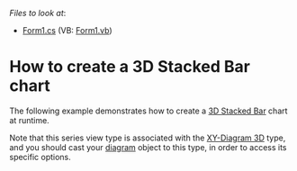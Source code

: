 <!-- default file list -->
*Files to look at*:

* [Form1.cs](./CS/3DStackedBarChart/Form1.cs) (VB: [Form1.vb](./VB/3DStackedBarChart/Form1.vb))
<!-- default file list end -->
# How to create a 3D Stacked Bar chart

The following example demonstrates how to create a [3D Stacked Bar](https://docs.devexpress.com/WindowsForms/3422/controls-and-libraries/chart-control/series-views/3d-series-views/bar-series-views/stacked-bar-chart?p=netframework) chart at runtime.

Note that this series view type is associated with the [XY-Diagram 3D](https://docs.devexpress.com/WindowsForms/5909/controls-and-libraries/chart-control/diagram/xy-diagram-3d?p=netframework) type, and you should cast your [diagram](https://docs.devexpress.com/WindowsForms/5778/controls-and-libraries/chart-control/diagram?p=netframework) object to this type, in order to access its specific options.
